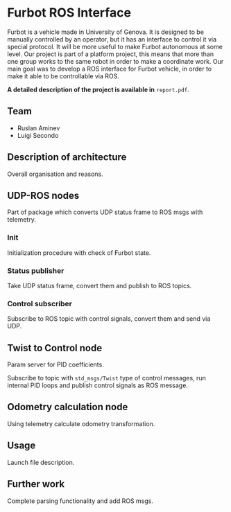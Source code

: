 # Furbot ROS Interface

Furbot is a vehicle made in University of Genova. It is designed to be manually controlled by an operator, but it has an interface to control it via special protocol. It will be more useful to make Furbot autonomous at some level.
Our project is part of a platform project, this means that more than one group works to the same robot in order to make a coordinate work. Our main goal was to develop a ROS interface for Furbot vehicle, in order to make it able to be controllable via ROS.

**A detailed description of the project is available in** `report.pdf`.

## Team
- Ruslan Aminev
- Luigi Secondo

## Description of architecture
Overall organisation and reasons.

## UDP-ROS nodes
Part of package which converts UDP status frame to ROS msgs with telemetry.

### Init
Initialization procedure with check of Furbot state.

### Status publisher
Take UDP status frame, convert them and publish to ROS topics.

### Control subscriber
Subscribe to ROS topic with control signals, convert them and send via UDP.

## Twist to Control node
Param server for PID coefficients.

Subscribe to topic with `std_msgs/Twist` type of control messages, run internal PID loops and publish control signals as ROS message. 

## Odometry calculation node
Using telemetry calculate odometry transformation.

## Usage
Launch file description.

## Further work
Complete parsing functionality and add ROS msgs.